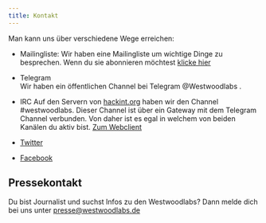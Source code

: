 ```yaml
---
title: Kontakt
---
```


Man kann uns über verschiedene Wege erreichen:

* Mailingliste:
  Wir haben eine Mailingliste um wichtige Dinge zu besprechen. Wenn du sie abonnieren möchtest [klicke hier](mailto:init-subscribe@westwoodlabs.de?subject=Registrierung%20WWLabs%20Mailingliste&body=Leere%20Mail%20zur%20Registrierung%20auf%20der%20WWLabs%20ML)
* Telegram  
  Wir haben ein öffentlichen Channel bei Telegram @Westwoodlabs .

* IRC
  Auf den Servern von [hackint.org](hackint.org) haben wir den Channel #westwoodlabs. Dieser Channel ist über ein Gateway mit dem Telegram Channel verbunden. Von daher ist es egal in welchem von beiden Kanälen du aktiv bist.
  [Zum Webclient](https://webirc.hackint.org/#westwoodlabs)


* [Twitter](https://twitter.com/westwoodlabs)
* [Facebook](https://www.facebook.com/westwoodlabs.de/)




## Pressekontakt
Du bist Journalist und suchst Infos zu den Westwoodlabs?
Dann melde dich bei uns unter [presse@westwoodlabs.de](mailto:presse@westwoodlabs.de)
